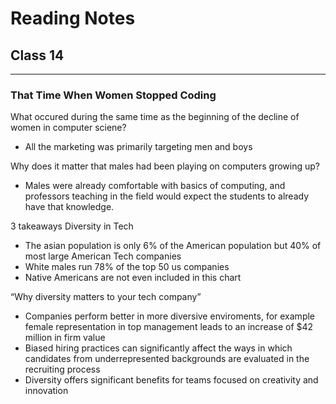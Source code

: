 
# Reading Notes
## Class 14
_____________________________________________________________________________________________________________________________________


### That Time When Women Stopped Coding

What occured during the same time as the beginning of the decline of women in computer sciene?
- All the marketing was primarily targeting men and boys

Why does it matter that males had been playing on computers growing up?
- Males were already comfortable with basics of computing, and professors teaching in the field would expect the students to already have that knowledge.


3 takeaways Diversity in Tech
- The asian population is only 6% of the American population but 40% of most large American Tech companies
- White males run 78% of the top 50 us companies
- Native Americans are not even included in this chart


“Why diversity matters to your tech company”
- Companies perform better in more diversive enviroments, for example female representation in top management leads to an increase of $42 million in firm value
- Biased hiring practices can significantly affect the ways in which candidates from underrepresented backgrounds are evaluated in the recruiting process
- Diversity offers significant benefits for teams focused on creativity and innovation
